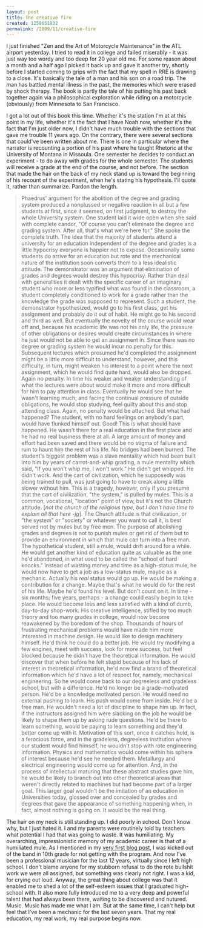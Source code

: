 ```yaml
--- 
layout: post
title: The creative fire
created: 1258651832
permalink: /2009/11/creative-fire
---
```

I just finished "Zen and the Art of Motorcycle Maintenance" in the ATL airport yesterday.  I tried to read it in college and failed miserably - it was just way too wordy and too deep for 20 year old me.  For some reason about a month and a half ago I picked it back up and gave it another try, shortly before I started coming to grips with the fact that my spell in RRE is drawing to a close.  It's basically the tale of a man and his son on a road trip.  The man has battled mental illness in the past, the memories which were erased by shock therapy.  The book is partly the tale of his putting his past back together again via a philosophical exploration while riding on a motorcycle (obviously) from Minnesota to San Francisco.

I got a lot out of this book this time.  Whether it's the station I'm at at this point in my life, whether it's the fact that I have Noah now, whether it's the fact that I'm just older now, I didn't have much trouble with the sections that gave me trouble 11 years ago.  On the contrary, there were several sections that could've been written about me.  There is one in particular where the narrator is recounting a portion of his past where he taught Rhetoric at the University of Montana in Missoula.  One semester he decides to conduct an experiment - to do away with grades for the whole semester.  The students will receive a grade at the end of the course, and not before.  The section that made the hair on the back of my neck stand up is toward the beginning of his recount of the experiment, when he's stating his hypothesis.  I'll quote it, rather than summarize.  Pardon the length.

<blockquote>Phaedrus'  argument for the abolition of the degree and grading system produced a nonplussed or negative reaction in all but a few students at first, since it seemed, on first judgment, to destroy the whole University system.  One student laid it wide open when she said with complete candor, "Of course you can't eliminate the degree and grading system.  After all, that's what we're here for."
She spoke the complete truth.  The idea that the majority of students attend a university for an education independent of the degree and grades is a little hypocrisy everyone is happier not to expose.  Occasionally some students do arrive for an education but rote and the mechanical nature of the institution soon converts them to a less idealistic attitude.
The demonstrator was an argument that elimination of grades and degrees would destroy this hypocrisy.  Rather than deal with generalities it dealt with the specific career of an imaginary student who more or less typified what was found in the classroom, a student completely conditioned to work for a grade rather than the knowledge the grade was supposed to represent.
Such a student, the demonstrator hypothesized, would go to his first class, get his assignment and probably do it out of habit.  He might go to his second and third as well.  But eventually the novelty of the course would wear off and, because his academic life was not his only life, the pressure of other obligations or desires would create circumstances in where he just would not be able to get an assignment in.
Since there was no degree or grading system he would incur no penalty for this.  Subsequent lectures which presumed he'd completed the assignment might be a little more difficult to understand, however, and this difficulty, in turn, might weaken his interest to a point where the next assignment, which he would find quite hard, would also be dropped.  Again no penalty.
In time his weaker and weaker understanding of what the lectures were about would make it more and more difficult for him to pay attention in class.  Eventually he would see that he wasn't learning much; and facing the continual pressure of outside obligations, he would stop studying, feel guilty about this and stop attending class.  Again, no penalty would be attached.
But what had happened?  The student, with no hard feelings on anybody's part, would have flunked himself out.  Good!  This is what should have happened.  He wasn't there for a real education in the first place and he had no real business there at all.  A large amount of money and effort had been saved and there would be no stigma of failure and ruin to haunt him the rest of his life.  No bridges had been burned.
The student's biggest problem was a slave mentality which had been built into him by years of carrot-and-whip grading, a mule mentality which said, "If you won't whip me, I won't work."  He didn't get whipped.  He didn't work.  And the cart of civilization, which he supposedly was being trained to pull, was just going to have to creak along a little slower without him.
This is a tragedy, however, only if you presume that the cart of civilization, "the system," is pulled by mules.  This is a common, vocational, "location" point of view, but it's not the Church attitude. [<em>not the church of the religious type, but I don't have time to explain all that here -jg</em>].
The Church attitude is that civilization, or "the system" or "society" or whatever you want to call it, is best served not by mules but by free men.  The purpose of abolishing grades and degrees is not to punish mules or get rid of them but to provide an environment in which that mule can turn into a free man.
The hypothetical student, still a mule, would drift around for a while.  He would get another kind of education quite as valuable as the one he'd abandoned, in what used to be called the "school of hard knocks."  Instead of wasting money and time as a high-status mule, he would now have to get a job as a low-status mule, maybe as a mechanic.  Actually his <em>real</em> status would go up.  He would be making a contribution for a change.  Maybe that's what he would do for the rest of his life.  Maybe he'd found his level.  But don't count on it.
In time - six months; five years, perhaps - a change could easily begin to take place.  He would become less and less satisfied with a kind of dumb, day-to-day shop-work.  His creative intelligence, stifled by too much theory and too many grades in college, would now become reawakened by the boredom of the shop.  Thousands of hours of frustrating mechanical problems would have made him more interested in machine design.  He would like to design machinery himself.  He'd think he could do a better job.  He would try modifying a few engines, meet with success, look for more success, but feel blocked because he didn't have the theoretical information.  He would discover that when before he felt stupid because of his lack of interest in theoretical information, he'd now find a brand of theoretical information which he'd have a lot of respect for, namely, mechanical engineering.
So he would come back to our degreeless and gradeless school, but with a difference.  He'd no longer be a grade-motivated person.  He'd be a knowledge motivated person.  He would need no external pushing to learn.  His push would come from inside.  He'd be a free man.  He wouldn't need a lot of discipline to shape him up.  In fact, if the instructors assigned him were slacking on the job he would be likely to shape <em>them</em> up by asking rude questions.  He'd be there to learn something, would be paying to learn something and they'd better come up with it.
Motivation of this sort, once it catches hold, is a ferocious force, and in the gradeless, degreeless institution where our student would find himself, he wouldn't stop with rote engineering information.  Physics and mathematics would come within his sphere of interest because he'd see he needed them.  Metallurgy and electrical engineering would come up for attention.  And, in the process of intellectual maturing that these abstract studies gave him, he would be likely to branch out into other theoretical areas that weren't directly related to machines but had become part of a larger goal.  This larger goal wouldn't be the imitation of an education in Universities today, glossed over and concealed by grades and degrees that gave the appearance of something happening when, in fact, almost nothing is going on.  It would be the real thing.</blockquote>

The hair on my neck is still standing up.  I did poorly in school.  Don't know why, but I just hated it.  I and my parents were routinely told by teachers what potential I had that was going to waste.  It was humiliating.  My overarching, impressionistic memory of my academic career is that of a humiliated mule.  As I mentioned in my <a href="http://ignoredByDinosaurs.com/2009/02/numero-uno/">very first blog post</a>, I was kicked out of the band in 10th grade for not getting with the program.  And now I've been a professional musician for the last 12 years, virtually since I left high school.  I don't blame anyone for my stubborn refusal to do the rote bullshit work we were all assigned, but something was clearly not right.  I was a kid, for crying out loud.
Anyway, the great thing about college was that it enabled me to shed a lot of the self-esteem issues that I graduated high-school with.  It also more fully introduced me to a very deep and powerful talent that had always been there, waiting to be discovered and nutured.  Music.  Music has made me what I am.  But at the same time, I can't help but feel that I've been a mechanic for the last seven years.  That my real education, my real work, my real purpose begins now.
